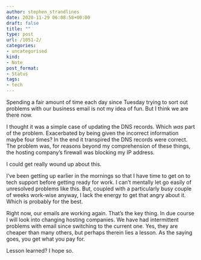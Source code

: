 ```yaml
---
author: stephen_strandlines
date: 2020-11-29 06:08:58+00:00
draft: false
title: ""
type: post
url: /1051-2/
categories:
- uncategorised
kind:
- Note
post_format:
- Status
tags:
- tech
---
```


Spending a fair amount of time each day since Tuesday trying to sort out problems with our business email is not my idea of fun. But I think we are there now.

I thought it was a simple case of updating the DNS records. Which _was_ part of the problem. Exacerbated by being given the incorrect information maybe four times? In the end it transpired the DNS records were correct. The problem was, for reasons beyond my comprehension of these things, the hosting company’s firewall was blocking my IP address.

I could get really wound up about this.

I’ve been getting up earlier in the mornings so that I have time to get on to tech support before getting ready for work. I can’t mentally let go easily of unresolved problems like this. But, coupled with a particularly busy couple of weeks work-wise anyway, I lack the energy to get that angry about it. Which is probably for the best.

Right now, our emails are working again. That’s the key thing. In due course I will look into changing hosting companies. We have had intermittent problems with email since switching to the current one. Yes, they are cheaper than many others, but perhaps therein lies a lesson. As the saying goes, you get what you pay for.

Lesson learned? I hope so.
